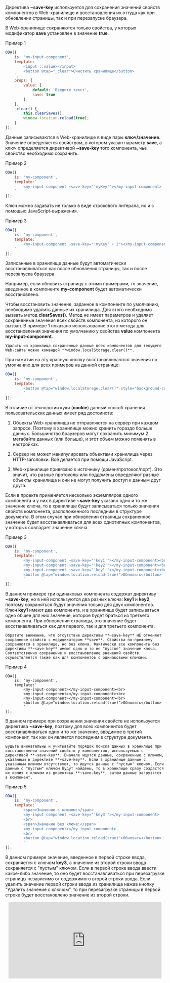 ﻿Директива **~save-key** используется для сохранения значений свойств компонентов в Web-хранилище и восстановления их оттуда как при обновлении страницы, так и при перезапуске браузера.

В Web-хранилище сохраняются только свойства, у которых модификатор **save** установлен в значение **true**.

Пример 1

```javascript _line_edit_[my-input-component.js]
ODA({
    is: 'my-input-component',
    template: `
        <input ::value></input>
        <button @tap="_clear">Очистить хранилище</button>
    `,
    props: {
        value: {
            default: 'Введите текст',
            save: true
        }
    },
    _clear() {
        this.clearSaves();
        window.location.reload(true);
    }
});
```

Данные записываются в Web-хранилище в виде пары **ключ/значение**. Значение определяется свойством, в котором указан параметр **save**, а ключ определяется директивой **~save-key** того компонента, чье свойство необходимо сохранить.

Пример 2

```javascript _run_line_edit_[my-component.js]_{my-input-component.js}
ODA({
    is: 'my-component',
    template:`
        <my-input-component ~save-key="'myKey'"></my-input-component>
    `
});
```

Ключ можно задавать не только в виде строкового литерала, но и с помощью JavaScript-выражения.

 Пример 3

```javascript _run_line_edit_[my-component.js]_{my-input-component.js}
ODA({
    is: 'my-component',
    template:`
        <my-input-component ~save-key="'myKey' + 2"></my-input-component>
    `
});
```

Записанные в хранилище данные будут автоматически восстанавливаться как после обновления страницы, так и после перезапуска браузера.

Например, если обновить страницу с этими примерами, то значение, введенное в компоненте **my-component** будет автоматически восстановлено.

Чтобы восстановить значение, заданное в компоненте по умолчанию, необходимо удалить данные из хранилища. Для этого необходимо вызвать метод **clearSaves()**. Метод не имеет параметров и удаляет сохраненные значения всех свойств компонента, из которого он вызван. В примере 1 показано использование этого метода для восстановления значения по умолчанию у свойства **value** компонента **my-input-component**.

```info_md
Удалить из хранилища сохраненные данные всех компонентов для текущего Web-сайта можно командой **window.localStorage.clear()**.
```

При нажатии на эту красную кнопку восстанавливаются значения по умолчанию для всех примеров на данной странице:

```javascript _run_line_edit_nocopy_[my-component.js]
ODA({
    is: 'my-component',
    template:`
        <button @tap="window.localStorage.clear()" style="background-color:red">RESET</button>
        `
});
```

В отличие от технологии куки (**cookie**) данный способ хранения пользовательских данных имеет ряд достоинств:

1. Объекты Web-хранилища не отправляются на сервер при каждом запросе. Поэтому в хранилище можно хранить гораздо больше данных. Большинство браузеров могут сохранить минимум 2 мегабайта данных (или больше), и этот объем можно поменять в настройках.

1. Сервер не может манипулировать объектами хранилища через HTTP-заголовки. Всё делается при помощи JavaScript.

1. Web-хранилище привязано к источнику (домен/протокол/порт). Это значит, что разные протоколы или поддомены определяют разные объекты хранилища и они не могут получить доступ к данным друг друга.

Если в проекте применяется несколько экземпляров одного компонента и у них в директиве **~save-key** указано одно и то же значение ключа, то в хранилище будут записываться только значения свойств компонента, расположенного последним в структуре документа. В этом случае при обновлении страницы сохраненное значение будет восстанавливаться для всех однотипных компонентов, у которых совпадает значение ключа.

Пример 3

```javascript _run_line_edit_nocopy_[my-component.js]_{my-input-component.js}
ODA({
    is: 'my-component',
    template:`
        <my-input-component ~save-key="'key1'"></my-input-component><br>
        <my-input-component ~save-key="'key2'"></my-input-component><br>
        <my-input-component ~save-key="'key1'"></my-input-component><br>
        <button @tap="window.location.reload(true)">Обновить</button>
        `
});
```

В данном примере три одинаковых компонента содержат директиву **~save-key**, но в ней используются два разных ключа: **key1** и **key2**, поэтому сохраняться будут значения только для двух компонентов. Ключ **key1** имеют два компонента, и в хранилище будет записываться одно общее для них значение, которое будет браться из третьего компонента. При обновлении страницы, это значение будет восстанавливаться как для первого, так и для третьего компонента.

```info_md
Обратите внимание, что отсутствие директивы **~save-key** НЕ отменяет сохранение свойств с модификатором **save**. Свойства по-прежнему сохраняются в хранилище, но без ключа. Фактически все компоненты без директивы **~save-key** имеют одно и то же "пустое" значение ключа. Соответственно сохранение и восстановление значений свойств осуществляется также как для компонентов с одинаковыми ключами.
```

Пример 4

```javascript_run_line_edit_nocopy_[my-component.js]_{my-input-component.js}
ODA({
    is: 'my-component',
    template:`
        <my-input-component></my-input-component><br>
        <my-input-component></my-input-component><br>
        <my-input-component></my-input-component><br>
        <button @tap="window.location.reload(true)">Обновить</button>
        `
});
```

В данном примере при сохранении значения свойств не используется директива **~save-key**, поэтому для всех компонентов будет восстанавливаться одно и то же значение, вводимое в третий компонент, так как он является последним в структуре документа.

```warning_md
Будьте внимательны и учитывайте порядок поиска данных в хранилище при восстановлении значений свойств у компонентов, используемых с директивой **~save-key**. Вначале ищутся данные, сохраненные с ключом, указанным в директиве **~save-key**. Если в хранилище данные с указанным ключом отсутствуют, то ищутся данные с "пустым" ключом. Если данные с "пустым" ключом будут найдены, то в хранилище сразу создастся их копия с ключом из директивы **~save-key**, затем данные загрузятся в компонент.
```

Пример 5

```javascript _run_line_edit_nocopy_[my-component.js]_{my-input-component.js}
ODA({
    is: 'my-component',
    template:`
        <span>Значение с ключом:</span>
        <my-input-component ~save-key="'key3'"></my-input-component>
        <br>
        <span>Значение без ключа:</span>
        <my-input-component></my-input-component>
        <br>
        <button @tap="window.location.reload(true)">Обновить</button>
        `
});
```

В данном примере значение, введенное в первой строке ввода, сохраняется с ключом **key3**, а значение из второй строки ввода сохраняется с "пустым" ключом. Если в первой строке ввода ввести какое-либо значение, то оно будет восстанавливаться при перезагрузке страницы независимо от содержимого второй строки ввода. Если удалить значение первой строки ввода из хранилища нажав кнопку "Удалить значение с ключом", то при перезагрузке страницы в первой строке будет восстановлено значение из второй строки.

<div style="position:relative;padding-bottom:48%; margin:10px">
    <iframe src="https://www.youtube.com/embed/uOQBlyWafe4?start=0" frameborder="0" allow="accelerometer; autoplay; encrypted-media; gyroscope; picture-in-picture" allowfullscreen
    	style="position:absolute;width:100%;height:100%;"></iframe>
</div>
